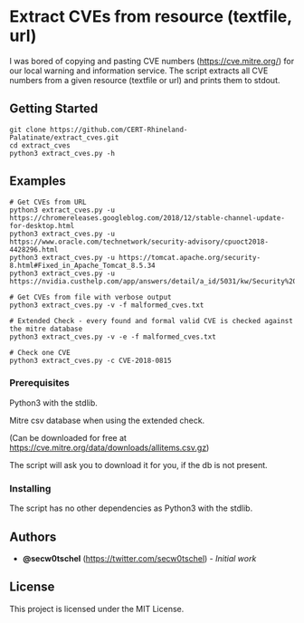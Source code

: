 # Extract CVEs from resource (textfile, url)

I was bored of copying and pasting CVE numbers (https://cve.mitre.org/) for our local warning and information service. 
The script extracts all CVE numbers from a given resource (textfile or url) and prints them to stdout.

## Getting Started

```
git clone https://github.com/CERT-Rhineland-Palatinate/extract_cves.git
cd extract_cves
python3 extract_cves.py -h
```

## Examples

```
# Get CVEs from URL
python3 extract_cves.py -u https://chromereleases.googleblog.com/2018/12/stable-channel-update-for-desktop.html
python3 extract_cves.py -u https://www.oracle.com/technetwork/security-advisory/cpuoct2018-4428296.html
python3 extract_cves.py -u https://tomcat.apache.org/security-8.html#Fixed_in_Apache_Tomcat_8.5.34
python3 extract_cves.py -u https://nvidia.custhelp.com/app/answers/detail/a_id/5031/kw/Security%20Bulletin

# Get CVEs from file with verbose output
python3 extract_cves.py -v -f malformed_cves.txt

# Extended Check - every found and formal valid CVE is checked against the mitre database
python3 extract_cves.py -v -e -f malformed_cves.txt

# Check one CVE
python3 extract_cves.py -c CVE-2018-0815
```

### Prerequisites

Python3 with the stdlib.

Mitre csv database when using the extended check.

(Can be downloaded for free at https://cve.mitre.org/data/downloads/allitems.csv.gz)

The script will ask you to download it for you, if the db is not present.

### Installing

The script has no other dependencies as Python3 with the stdlib. 

## Authors

* **@secw0tschel** (https://twitter.com/secw0tschel) - *Initial work* 

## License

This project is licensed under the MIT License.
